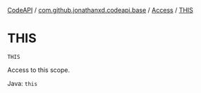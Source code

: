 [CodeAPI](../../index.md) / [com.github.jonathanxd.codeapi.base](../index.md) / [Access](index.md) / [THIS](.)

# THIS

`THIS`

Access to this scope.

Java: `this`

